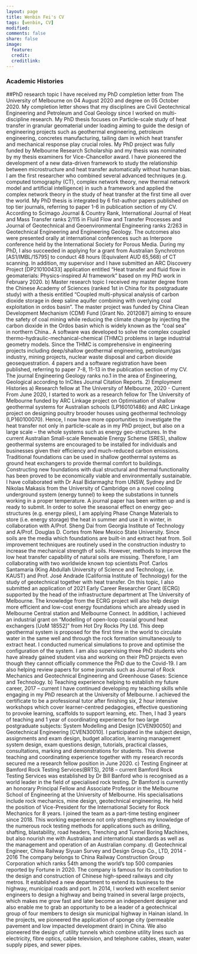 ```yaml
---
layout: page
title: Wenbin Fei's CV
tags: [wenbin, CV]
modified: 
comments: false
share: false
image:
  feature: 
  credit: 
  creditlink: 
---
```

### Academic Histories
##PhD research topic 
I have received my PhD completion letter from The University of Melbourne on 04 August 2020 and degree on 05 October 2020. My completion letter shows that my disciplines are Civil Geotechnical Engineering and Petroleum and Coal Geology since I worked on multi-discipline research. My PhD thesis focuses on Particle-scale study of heat transfer in granular geomaterial under loading aiming to guide the design of engineering projects such as geothermal engineering, petroleum engineering, concretes manufacturing, tailing dam in which heat transfer and mechanical response play crucial roles. My PhD project was fully funded by Melbourne Research Scholarship and my thesis was nominated by my thesis examiners for Vice-Chancellor award. I have pioneered the development of a new data-driven framework to study the relationship between microstructure and heat transfer automatically without human bias. I am the first researcher who combined several advanced techniques (e.g. computed tomography (CT), complex network theory, new thermal network model and artificial intelligence) in such a framework and applied the complex network theory in the study of heat transfer at the first time all over the world. My PhD thesis is integrated by 6 fist-author papers published on top tier journals, referring to paper 1-6 in publication section of my CV. According to Scimago Journal & Country Rank, International Journal of Heat and Mass Transfer ranks 2/115 in Fluid Flow and Transfer Processes and Journal of Geotechnical and Geoenvironmental Engineering ranks 2/263 in Geotechnical Engineering and Engineering Geology. The outcomes also were presented orally at international conferences such as Interpore conference held by the International Society for Porous Media.
During my PhD, I also succeeded in applying for a grant from Australian Synchrotron [AS1/IMBL/15795] to conduct 48 hours (Equivalent AUD 65,568) of CT scanning. In addition, my supervisor and I have submitted an ARC Discovery Project [DP210100433] application entitled “Heat transfer and fluid flow in geomaterials: Physics-inspired AI framework” based on my PhD work in February 2020.
b) Master research topic
I received my master degree from the Chinese Academy of Sciences (ranked 1st in China for its postgraduate study) with a thesis entitled “Coupled multi-physical analysis of carbon dioxide storage in deep saline aquifer combining with overlying coal exploitation in ordos basin”. The master project was funded by China Clean Development Mechanism (CDM) Fund [Grant No. 2012087] aiming to ensure the safety of coal mining while reducing the climate change by injecting the carbon dioxide in the Ordos basin which is widely known as the “coal sea” in northern China.. A software was developed to solve the complex coupled thermo-hydraulic-mechanical-chemical (THMC) problems in large industrial geometry models. Since the THMC is comprehensive in engineering projects including deep/shallow geothermal engineering, petroleum/gas industry, mining projects, nuclear waste disposal and carbon dioxide geosequestration. 4 papers and a software registration have been published, referring to paper 7-8, 11-13 in the publication section of my CV. The journal Engineering Geology ranks no.1 in the area of Engineering, Geological according to InCites Journal Citation Reports.
2) Employment Histories
a) Research fellow at The University of Melbourne, 2020 - Current
From June 2020, I started to work as a research fellow for The University of Melbourne funded by ARC Linkage project on Optimisation of shallow geothermal systems for Australian schools (LP160101486) and ARC Linkage project on designing poultry brooder houses using geothermal technology (LP160100070). Hence, I now have more opportunities to investigate the heat transfer not only in particle-scale as in my PhD project, but also on a large scale – the whole systems such as energy geo-structures. In the current Australian Small-scale Renewable Energy Scheme (SRES), shallow geothermal systems are encouraged to be installed for individuals and businesses given their efficiency and much-reduced carbon emissions. Traditional foundations can be used in shallow geothermal systems as ground heat exchangers to provide thermal comfort to buildings. Constructing new foundations with dual structural and thermal functionality has been proved to be economically viable and environmentally sustainable.
I have collaborated with Dr Asal Bidarmaghz from UNSW, Sydney and Dr Nikolas Makasis from the University of Cambridge on a novel cooling underground system (energy tunnel) to keep the substations in tunnels working in a proper temperature. A journal paper has been written up and is ready to submit. In order to solve the seasonal effect on energy geo-structures (e.g. energy piles), I am applying Phase Change Materials to store (i.e. energy storage) the heat in summer and use it in winter, in collaboration with A/Prof. Sheng Dai from Georgia Institute of Technology and A/Prof. Douglas D. Cortes from New Mexico State University. Since soils are the media which foundations are built-in and extract heat from. Soil improvement techniques are routinely used in the construction industry to increase the mechanical strength of soils. However, methods to improve the low heat transfer capability of natural soils are missing. Therefore, I am collaborating with two worldwide known top scientists Prof. Carlos Santamaria (King Abdullah University of Science and Technology, i.e. KAUST) and Prof. José Andrade (California Institute of Technology) for the study of geotechnical together with heat transfer. On this topic, I also submitted an application of 2021 Early Career Researcher Grant (ECRG) supported by the head of the infrastructure department at The University of Melbourne. The knowledge from the ECRG project will also help design more efficient and low-cost energy foundations which are already used in Melbourne Central station and Melbourne Connect. 
In addition, I achieved an industrial grant on “Modelling of open-loop coaxial ground heat exchangers [UoM 18552]” from Hot Dry Rocks Pty Ltd. This deep geothermal system is proposed for the first time in the world to circulate water in the same well and through the rock formation simultaneously to extract heat. I conducted numerical simulations to prove and optimise the configuration of the system.
I am also supervising three PhD students who have already gained student visa and working on their PhD projects even though they cannot officially commence the PhD due to the Covid-19. I am also helping review papers for some journals such as Journal of Rock Mechanics and Geotechnical Engineering and Greenhouse Gases: Science and Technology.
b) Teaching experience helping to establish my future career, 2017 – current
I have continued developing my teaching skills while engaging in my PhD research at the University of Melbourne. I achieved the certificate to be a professional tutor after finishing six, 2 hour intensive workshops which cover learner-centred pedagogies, effective questioning to provoke learning, scaffolds to support learning, etc. Then, I had 3 years of teaching and 1 year of coordinating experience for two large postgraduate subjects: System Modelling and Design [CVEN90050] and Geotechnical Engineering [CVEN30010]. I participated in the subject design, assignments and exam design, budget allocation, learning management system design, exam questions design, tutorials, practical classes, consultations, marking and demonstrations for students. This diverse teaching and coordinating experience together with my research records secured me a research fellow position in June 2020.
c) Testing Engineer at Bamford Rock Testing Services(BRTS), 2018 – current
Bamford Rock Testing Services was established by Dr Bill Banford who is recognised as a world leader in the field of specialised rock testing. Dr Bamford is currently an honorary Principal Fellow and Associate Professor in the Melbourne School of Engineering at the University of Melbourne. His specialisations include rock mechanics, mine design, geotechnical engineering. He held the position of Vice-President for the International Society for Rock Mechanics for 8 years. 
I joined the team as a part-time testing engineer since 2018. This working experience not only strengthens my knowledge of the numerous rock testing methods for applications such as drilling, shafting, blastability, road headers, Trenching and Tunnel Boring Machines, but also nourish me with Australian and international standards as well as the management and operation of an Australian company.
d) Geotechnical Engineer, China Railway Siyuan Survey and Design Group Co., LTD, 2014 - 2016
The company belongs to China Railway Construction Group Corporation which ranks 54th among the world’s top 500 companies reported by Fortune in 2020. The company is famous for its contribution to the design and construction of Chinese high-speed railways and city metros. It established a new department to extend its business to the highway, municipal roads and port. In 2014, I worked with excellent senior engineers to design a highway and being trained in several large projects, which makes me grow fast and later become an independent designer and also enable me to grab an opportunity to be a leader of a geotechnical group of four members to design six municipal highway in Hainan island. In the projects, we pioneered the application of sponge city (permeable pavement and low impacted development drain) in China. We also pioneered the design of utility tunnels which combine utility lines such as electricity, fibre optics, cable television, and telephone cables, steam, water supply pipes, and sewer pipes.

